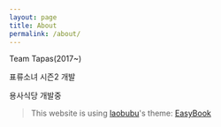```yaml
---
layout: page
title: About
permalink: /about/
---
```


Team Tapas(2017~)

표류소녀 시즌2 개발

용사식당 개발중


> This website is using [laobubu](http://laobubu.net)'s theme: [EasyBook](https://github.com/laobubu/jekyll-theme-EasyBook)
